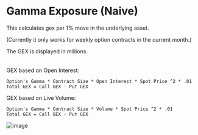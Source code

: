 # Gamma Exposure (Naive)

This calculates gex per 1% move in the underlying asset.

(Currently it only works for weekly option contracts in the current month.)

The GEX is displayed in millions.


######
######

GEX based on Open Interest:

    Option's Gamma * Contract Size * Open Interest * Spot Price ^2 * .01
    Total GEX = Call GEX - Put GEX

GEX based on Live Volume:

    Option's Gamma * Contract Size * Volume * Spot Price ^2 * .01
    Total GEX = Call GEX - Put GEX
    
![image](https://github.com/2187Nick/thinkscript/assets/75052782/d5ae03c2-86fe-41b0-9a3a-10815b4b2fe5)

